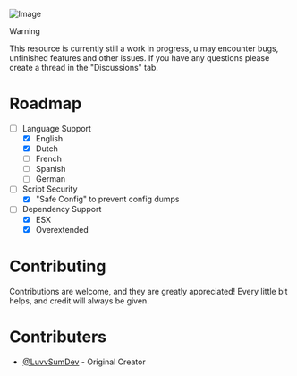 ![Image](https://cdn.discordapp.com/attachments/1170169368043323483/1227647943830536223/image.png?ex=66292b3e&is=6616b63e&hm=a5e4e16d8d61792a2189bf02edd3797c7ac6983164edc3f494c8309ac11e546e&)

> [!WARNING]
> This resource is currently still a work in progress, u may encounter bugs, unfinished features and other issues. If you have any questions please create a thread in the "Discussions" tab.

# Roadmap
- [ ] Language Support
  - [x] English
  - [x] Dutch
  - [ ] French
  - [ ] Spanish
  - [ ] German
- [ ] Script Security
  - [x] "Safe Config" to prevent config dumps
- [ ] Dependency Support
  - [x] ESX
  - [x] Overextended

# Contributing
Contributions are welcome, and they are greatly appreciated! Every little bit helps, and credit will always be given.

# Contributers
- [@LuvvSumDev](https://github.com/LuvvSumDev) - Original Creator